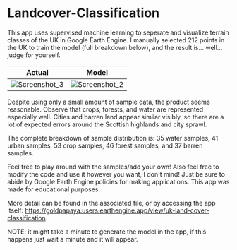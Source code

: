 # Landcover-Classification
This app uses supervised machine learning to seperate and visualize terrain classes of the UK in Google Earth Engine. 
I manually selected 212 points in the UK to train the model (full breakdown below), and the result is... well... judge for yourself.

<div align="center">
  
Actual             |  Model
:-------------------------:|:-------------------------:
![Screenshot_3](https://user-images.githubusercontent.com/93890310/211421713-4515eaa9-7154-4810-b407-7e23d608c338.png)  |  ![Screenshot_2](https://user-images.githubusercontent.com/93890310/211421702-d31d4ea9-7535-4f59-9db2-17c8626d67c8.png)
  
</div>

Despite using only a small amount of sample data, the product seems reasonable. Observe that crops, forests, and water are represented
especially well. Cities and barren land appear similar visibly, so there are a lot of expected errors around the Scottish 
highlands and city sprawl.

The complete breakdown of sample distribution is:
35 water samples,
41 urban samples,
53 crop samples,
46 forest samples,
and 37 barren samples.

Feel free to play around with the samples/add your own! Also feel free to modify the code and use it however you want, I don't mind! Just be sure to abide by Google Earth Engine policies for making applications. This app was made for educational purposes.

More detail can be found in the associated file, or by accessing the app itself: https://goldpapaya.users.earthengine.app/view/uk-land-cover-classification.

NOTE: it might take a minute to generate the model in the app, if this happens just wait a minute and it will appear.
